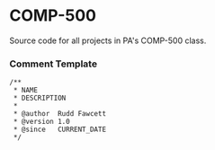 # COMP-500
Source code for all projects in PA's COMP-500 class.

### Comment Template
```
/**
 * NAME
 * DESCRIPTION
 * 
 * @author  Rudd Fawcett
 * @version 1.0
 * @since   CURRENT_DATE 
 */
```
